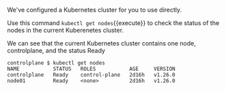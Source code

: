 We've configured a Kubernetes cluster for you to use directly.

Use this command `kubectl get nodes`{{execute}} to check the status of the nodes in the current Kuberenetes cluster.

We can see that the current Kubernetes cluster contains one node, controlplane, and the status Ready
```
controlplane $ kubectl get nodes
NAME           STATUS   ROLES           AGE     VERSION
controlplane   Ready    control-plane   2d16h   v1.26.0
node01         Ready    <none>          2d16h   v1.26.0
```
